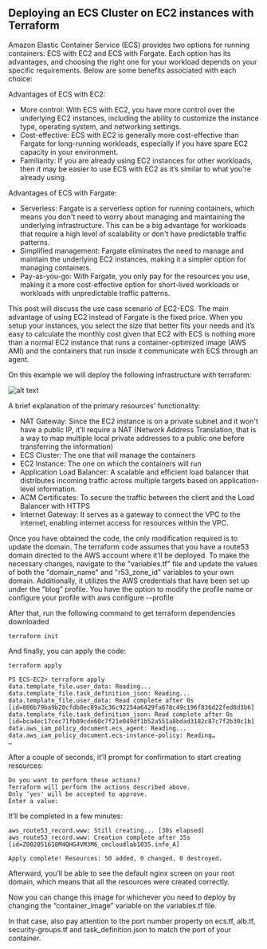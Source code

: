 ## **Deploying an ECS Cluster on EC2 instances with Terraform**
Amazon Elastic Container Service (ECS) provides two options for running containers: ECS with EC2 and ECS with Fargate. Each option has its advantages, and choosing the right one for your workload depends on your specific requirements. Below are some benefits associated with each choice:

Advantages of ECS with EC2:

-   More control: With ECS with EC2, you have more control over the underlying EC2 instances, including the ability to customize the instance type, operating system, and networking settings.
-   Cost-effective: ECS with EC2 is generally more cost-effective than Fargate for long-running workloads, especially if you have spare EC2 capacity in your environment.
-   Familiarity: If you are already using EC2 instances for other workloads, then it may be easier to use ECS with EC2 as it’s similar to what you're already using.

Advantages of ECS with Fargate:

-   Serverless: Fargate is a serverless option for running containers, which means you don't need to worry about managing and maintaining the underlying infrastructure. This can be a big advantage for workloads that require a high level of scalability or don't have predictable traffic patterns.
-   Simplified management: Fargate eliminates the need to manage and maintain the underlying EC2 instances, making it a simpler option for managing containers.
-   Pay-as-you-go: With Fargate, you only pay for the resources you use, making it a more cost-effective option for short-lived workloads or workloads with unpredictable traffic patterns.

This post will discuss the use case scenario of EC2-ECS. The main advantage of using EC2 instead of Fargate is the fixed price. When you setup your instances, you select the size that better fits your needs and it’s easy to calculate the monthly cost given that EC2 with ECS is nothing more than a normal EC2 instance that runs a container-optimized image (AWS AMI) and the containers that run inside it communicate with ECS through an agent.

On this example we will deploy the following infrastructure with terraform:

![alt text](/BlogPost.jpg)

A brief explanation of the primary resources' functionality:

-   NAT Gateway: Since the EC2 instance is on a private subnet and it won't have a public IP, it’ll require a NAT (Network Address Translation, that is a way to map multiple local private addresses to a public one before transferring the information)
-   ECS Cluster: The one that will manage the containers
-   EC2 Instance: The one on which the containers will run
-   Application Load Balancer: A scalable and efficient load balancer that distributes incoming traffic across multiple targets based on application-level information.
-   ACM Certificates: To secure the traffic between the client and the Load Balancer with HTTPS
-   Internet Gateway: It serves as a gateway to connect the VPC to the internet, enabling internet access for resources within the VPC.

Once you have obtained the code, the only modification required is to update the domain. The terraform code assumes that you have a route53 domain directed to the AWS account where it’ll be deployed. To make the necessary changes, navigate to the "variables.tf" file and update the values of both the "domain_name" and "r53_zone_id" variables to your own domain. Additionally, it utilizes the AWS credentials that have been set up under the "blog" profile. You have the option to modify the profile name or configure your profile with aws configure --profile <name>

After that, run the following command to get terraform dependencies downloaded

`terraform init`

And finally, you can apply the code:

`terraform apply`

    PS ECS-EC2> terraform apply
    data.template_file.user_data: Reading...
    data.template_file.task_definition_json: Reading...
    data.template_file.user_data: Read complete after 0s [id=806b79ba9b20cfdb8ec89a3c36c92254a6429fa678c49c196f836d22fed8d3b6]
    data.template_file.task_definition_json: Read complete after 0s [id=bca4ec17cec71fb09cde60c7f21e049df1b52a551a8bdad3182c87c7f2b30c1b]
    data.aws_iam_policy_document.ecs_agent: Reading...
    data.aws_iam_policy_document.ecs-instance-policy: Reading…
    …

After a couple of seconds, it’ll prompt for confirmation to start creating resources:

    Do you want to perform these actions?
    Terraform will perform the actions described above.
    Only 'yes' will be accepted to approve.
    Enter a value:

It’ll be completed in a few minutes:

    aws_route53_record.www: Still creating... [30s elapsed]
    aws_route53_record.www: Creation complete after 35s [id=Z002051618M4QHG4VM3M6_cmcloudlab1035.info_A]
    
    Apply complete! Resources: 50 added, 0 changed, 0 destroyed.

Afterward, you’ll be able to see the default nginx screen on your root domain, which means that all the resources were created correctly.

Now you can change this image for whichever you need to deploy by changing the “container_image” variable on the variables.tf file.

In that case, also pay attention to the port number property on ecs.tf, alb.tf, security-groups.tf and task_definition.json to match the port of your container.